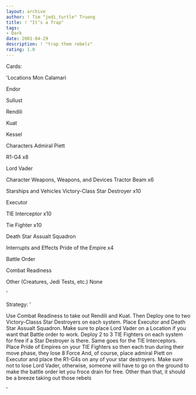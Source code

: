 ```yaml
---
layout: archive
author: ! Tim "jedi_turtle" Truong
title: ! "It’s a Trap"
tags:
- Dark
date: 2001-04-29
description: ! "trap them rebels"
rating: 1.0
---
```

Cards: 

'Locations Mon Calamari 

Endor 

Sullust 

Rendili 

Kuat 

Kessel


Characters Admiral Piett 

R1-G4 x8 

Lord Vader


Character Weapons, Weapons, and Devices Tractor Beam x6


Starships and Vehicles Victory-Class Star Destroyer x10 

Executor 

TIE Interceptor x10 

Tie Fighter x10 

Death Star Assualt Squadron 



Interrupts and Effects Pride of the Empire x4 

Battle Order 

Combat Readiness 




Other (Creatures, Jedi Tests, etc.) None

'

Strategy: '

Use Combat Readiness to take out Rendili and Kuat. Then Deploy one to two Victory-Classs Star Destroyers on each system. Place Executor and Death Star Assualt Squadron. Make sure to place Lord Vader on a Location if you want that Battle order to work. Deploy 2 to 3 TIE Fighters on each system for free if a Star Destroyer is there. Same goes for the TIE Interceptors. Place Pride of Empires on your TIE Fighters so then each trun during their move phase, they lose 8 Force And, of course, place admiral Piett on Executor and place the R1-G4s on any of your star destroyers. Make sure not to lose Lord Vader, otherwise, someone will have to go on the ground to make the battle order let you froce drain for free. Other than that, it should be a breeze taking out those rebels

'